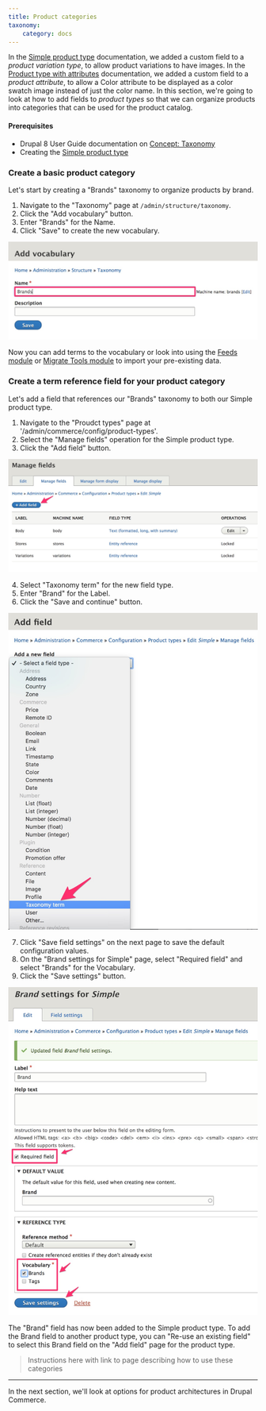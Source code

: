 ```yaml
---
title: Product categories
taxonomy:
    category: docs
---
```


In the [Simple product type](../01.simple-product) documentation, we added a custom field to a *product variation type*, to allow product variations to have images. In the [Product type with attributes](../02.product-attributes) documentation, we added a custom field to a *product attribute*, to allow a Color attribute to be displayed as a color swatch image instead of just the color name. In this section, we're going to look at how to add fields to *product types* so that we can organize products into categories that can be used for the product catalog.

#### Prerequisites
- Drupal 8 User Guide documentation on [Concept: Taxonomy]
- Creating the [Simple product type](../../02.product-architecture/01.simple-product)

### Create a basic product category

Let's start by creating a "Brands" taxonomy to organize products by brand.

1. Navigate to the "Taxonomy" page at `/admin/structure/taxonomy`.
2. Click the "Add vocabulary" button.
3. Enter "Brands" for the Name.
4. Click "Save" to create the new vocabulary.

![Create Brands vocabulary](../../images/product-categories-ui-1.jpg)

Now you can add terms to the vocabulary or look into using the [Feeds module] or [Migrate Tools module] to import your pre-existing data.

### Create a term reference field for your product category

Let's add a field that references our "Brands" taxonomy to both our Simple product type.

1. Navigate to the "Proudct types" page at '/admin/commerce/config/product-types'.
2. Select the "Manage fields" operation for the Simple product type.
3. Click the "Add field" button.

![Create new field](../../images/product-categories-ui-2.jpg)

4. Select "Taxonomy term" for the new field type.
5. Enter "Brand" for the Label.
6. Click the "Save and continue" button.

![Add taxonomy term field](../../images/product-categories-ui-3.jpg)

7. Click "Save field settings" on the next page to save the default configuration values.
8. On the "Brand settings for Simple" page, select "Required field" and select "Brands" for the Vocabulary.
9. Click the "Save settings" button.

![Brand settings](../../images/product-categories-ui-4.jpg)

The "Brand" field has now been added to the Simple product type. To add the Brand field to another product type, you can "Re-use an existing field" to select this Brand field on the "Add field" page for the product type.

>Instructions here with link to page describing how to use these categories
---
In the next section, we'll look at options for product architectures in Drupal Commerce.

[Concept: Taxonomy]: https://www.drupal.org/docs/user_guide/en/structure-taxonomy.html
[Feeds module]: https://www.drupal.org/project/feeds
[Migrate Tools module]: https://www.drupal.org/project/migrate_tools
